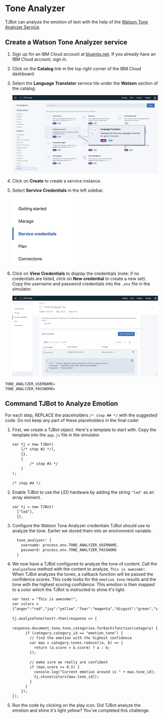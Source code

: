 # Tone Analyzer

TJBot can analyze the emotion of text with the help of the [Watson Tone Analyzer Service](https://ibm.biz/catalog-tone-analyzer).

## Create a Watson Tone Analyzer service

1. Sign up for an IBM Cloud account at [bluemix.net](https://bluemix.net). If you already have an IBM Cloud account, sign in.

2. Click on the __Catalog__ link in the top right corner of the IBM Cloud dashboard.

3. Select the __Language Translator__ service tile under the __Watson__ section of the catalog.

	![](assets/catalog-lt.png)

4. Click on __Create__ to create a service instance.	
5. Select __Service Credentials__ in the left sidebar.

	![](assets/sidebar-lt.png)
	
6. Click on __View Credentials__ to display the credentials (note: if no credentials are listed, click on __New credential__ to create a new set). Copy the username and password credentials into the `.env` file in the simulator.

	![](assets/servicecredentials-ta.png)
	
```
TONE_ANALYZER_USERNAME=
TONE_ANALYZER_PASSWORD=
```

## Command TJBot to Analyze Emotion

For each step, REPLACE the placeholders `/* step ## */` with the suggested code. Do not keep any part of these placeholders in the final code! 
	
1. First, we create a TJBot object. Here's a template to start with. Copy the template into the `app.js` file in the simulator. 

	```
	var tj = new TJBot(
		[/* step #2 */], 
		{}, 
		{
			/* step #3 */
		}
	);
	
	/* step #4 */
	```
		
2. Enable TJBot to use the LED hardware by adding the string `"led"` as an array element.
	
	```
	var tj = new TJBot(
	  ["led"], 
	  {},
	```
			
3. Configure the Watson Tone Analyzer credentials TJBot should use to analyze the tone. Earlier we stored them into an environment variable. 

	```
	  tone_analyzer: {
	    username: process.env.TONE_ANALYZER_USERNAME,
	    password: process.env.TONE_ANALYZER_PASSWORD
	  }
	```
	
4. We now have a TJBot configured to analyze the tone of content. Call the `analyzeTone` method with the content to analyze, `This is awesome!`. When TJBot analyzes the tones, a callback function will be passed the confidence scores. This code looks for the `emotion_tone` results and the tone with the highest scoring confidence. This emotion is then mapped to a color which the TJBot is instructed to shine it's light.
  
	```
	var text = "This is awesome!";
	var colors = {"anger":"red","joy":"yellow","fear":"magenta","disgust":"green","sadness":"blue"};
	
	tj.analyzeTone(text).then(response => {
		response.document_tone.tone_categories.forEach(function(category) {
	      if (category.category_id == "emotion_tone") {
	        // find the emotion with the highest confidence
	        var max = category.tones.reduce((a, b) => {
	          return (a.score > b.score) ? a : b;
	        });
	
	        // make sure we really are confident
	        if (max.score >= 0.5) {
	          console.log("Current emotion around is " + max.tone_id);
	          tj.shine(colors[max.tone_id]);
	        }
	      }
		});
	});	
	```
	
5. Run the code by clicking on the play icon. Did TJBot analyze the emotion and shine it's light yellow? You've completed this challenge.